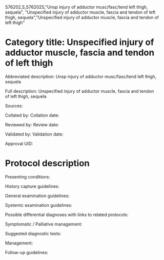 S76202,S,S76202S,"Unsp injury of adductor musc/fasc/tend left thigh, sequela", "Unspecified injury of adductor muscle, fascia and tendon of left thigh, sequela","Unspecified injury of adductor muscle, fascia and tendon of left thigh"
# Category title: Unspecified injury of adductor muscle, fascia and tendon of left thigh

Abbreviated description: Unsp injury of adductor musc/fasc/tend left thigh, sequela

Full description: Unspecified injury of adductor muscle, fascia and tendon of left thigh, sequela

Sources:

Collated by:
Collation date:

Reviewed by:
Review date:

Validated by:
Validation date:

Approval UID:

# Protocol description

Presenting conditions:

History capture guidelines:

General examination guidelines:

Systemic examination guidelines:

Possible differential diagnoses with links to related protocols:

Symptomatic / Palliative management:

Suggested diagnostic tests:

Management:

Follow-up guidelines:
